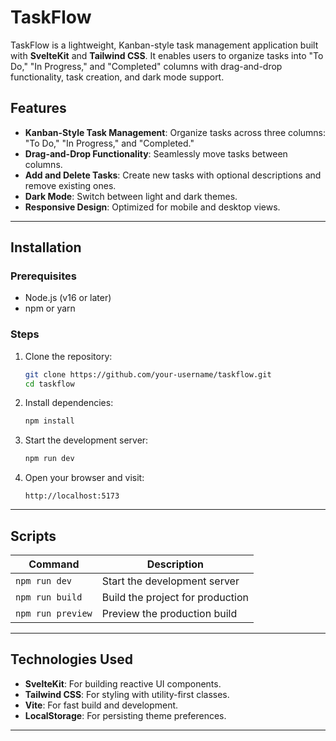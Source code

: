 # TaskFlow

TaskFlow is a lightweight, Kanban-style task management application built with **SvelteKit** and **Tailwind CSS**. It enables users to organize tasks into "To Do," "In Progress," and "Completed" columns with drag-and-drop functionality, task creation, and dark mode support.

## Features

- **Kanban-Style Task Management**: Organize tasks across three columns: "To Do," "In Progress," and "Completed."
- **Drag-and-Drop Functionality**: Seamlessly move tasks between columns.
- **Add and Delete Tasks**: Create new tasks with optional descriptions and remove existing ones.
- **Dark Mode**: Switch between light and dark themes.
- **Responsive Design**: Optimized for mobile and desktop views.

---

## Installation

### Prerequisites
- Node.js (v16 or later)
- npm or yarn

### Steps
1. Clone the repository:
   ```bash
   git clone https://github.com/your-username/taskflow.git
   cd taskflow
   ```

2. Install dependencies:
   ```bash
   npm install
   ```

3. Start the development server:
   ```bash
   npm run dev
   ```

4. Open your browser and visit:
   ```
   http://localhost:5173
   ```

---

## Scripts

| Command        | Description                  |
|----------------|------------------------------|
| `npm run dev`  | Start the development server |
| `npm run build`| Build the project for production |
| `npm run preview` | Preview the production build |

---

## Technologies Used

- **SvelteKit**: For building reactive UI components.
- **Tailwind CSS**: For styling with utility-first classes.
- **Vite**: For fast build and development.
- **LocalStorage**: For persisting theme preferences.

---

